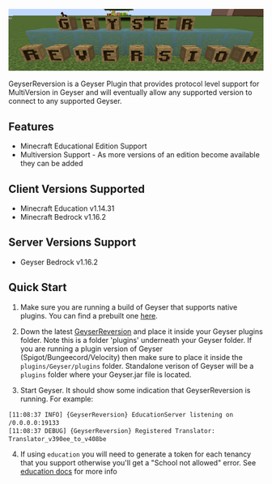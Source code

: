 ![Logo](img/title.png)

GeyserReversion is a Geyser Plugin that provides protocol level support for MultiVersion in Geyser and will eventually
allow any supported version to connect to any supported Geyser.

## Features

* Minecraft Educational Edition Support
* Multiversion Support - As more versions of an edition become available they can be added

## Client Versions Supported
* Minecraft Education v1.14.31
* Minecraft Bedrock v1.16.2

## Server Versions Support
* Geyser Bedrock v1.16.2

## Quick Start

1. Make sure you are running a build of Geyser that supports native plugins. You can find a prebuilt one [here](https://github.com/bundabrg/Geyser/releases).

2. Down the latest [GeyserReversion](https://github.com/bundabrg/GeyserReversion/releases) and place it inside your Geyser plugins folder. Note this is
a folder 'plugins' underneath your Geyser folder. If you are running a plugin version of Geyser (Spigot/Bungeecord/Velocity)  then
make sure to place it inside the `plugins/Geyser/plugins` folder. Standalone verison of Geyser will be a `plugins` folder
where your Geyser.jar file is located.

3. Start Geyser. It should show some indication that GeyserReversion is running. For example:

```
[11:08:37 INFO] {GeyserReversion} EducationServer listening on /0.0.0.0:19133
[11:08:37 DEBUG] {GeyserReversion} Registered Translator: Translator_v390ee_to_v408be
```

4. If using `education` you will need to generate a token for each tenancy that you support otherwise you'll get a 
"School not allowed" error. See [education docs](education.md) for more info
